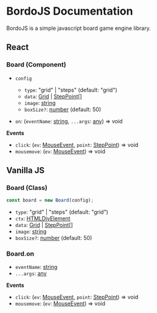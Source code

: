 # BordoJS Documentation

BordoJS is a simple javascript board game engine library.

## React

### Board (Component)

-   `config`

    -   `type`: "grid" | "steps" (default: "grid")
    -   `data`: [Grid](#grid) | [StepPoint[]](#steppoint)
    -   `image`: [string](https://developer.mozilla.org/en-US/docs/Web/HTML/Reference/Elements/img#src)
    -   `boxSize?`: [number](https://developer.mozilla.org/en-US/docs/Web/JavaScript/Reference/Global_Objects/Number) (default: 50)

-   `on`: (`eventName`: [string](https://developer.mozilla.org/en-US/docs/Web/JavaScript/Reference/Global_Objects/String), `...args`: [any](https://developer.mozilla.org/en-US/docs/Web/HTML/Reference/Elements/img#src)) => void

**Events**

-   `click`: (`ev`: [MouseEvent](https://developer.mozilla.org/en-US/docs/Web/API/MouseEvent), `point`: [StepPoint](#steppoint)) => void
-   `mousemove`: (`ev`: [MouseEvent](https://developer.mozilla.org/en-US/docs/Web/API/MouseEvent)) => void

## Vanilla JS

### Board (Class)

```ts
const board = new Board(config);
```

-   `type`: "grid" | "steps" (default: "grid")
-   `ctx`: [HTMLDivElement](https://developer.mozilla.org/en-US/docs/Web/API/HTMLDivElement)
-   `data`: [Grid](#grid) | [StepPoint[]](#steppoint)
-   `image`: [string](https://developer.mozilla.org/en-US/docs/Web/HTML/Reference/Elements/img#src)
-   `boxSize?`: [number](https://developer.mozilla.org/en-US/docs/Web/JavaScript/Reference/Global_Objects/Number) (default: 50)

### Board.on

-   `eventName`: [string](https://developer.mozilla.org/en-US/docs/Web/JavaScript/Reference/Global_Objects/String)
-   `...args`: [any](https://developer.mozilla.org/en-US/docs/Web/HTML/Reference/Elements/img#src)

**Events**

-   `click`: (`ev`: [MouseEvent](https://developer.mozilla.org/en-US/docs/Web/API/MouseEvent), `point`: [StepPoint](#steppoint)) => void
-   `mousemove`: (`ev`: [MouseEvent](https://developer.mozilla.org/en-US/docs/Web/API/MouseEvent)) => void

